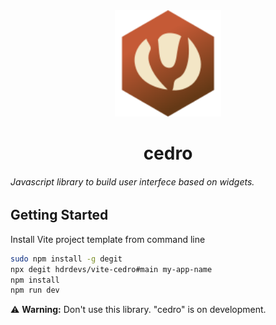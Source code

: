 <!-- markdownlint-disable-next-line -->
<div align="center">
  <img src="https://raw.githubusercontent.com/hdrdevs/cedro/main/public/cedro-logo.svg" alt="Cedro" width="170">
  <h1>cedro</h1>
</div>
<h6>Javascript library to build user interfece based on widgets.</h6>

## Getting Started

Install Vite project template from command line

```sh
sudo npm install -g degit
npx degit hdrdevs/vite-cedro#main my-app-name
npm install
npm run dev
```

⚠️ **Warning:** Don't use this library. "cedro" is on development.
